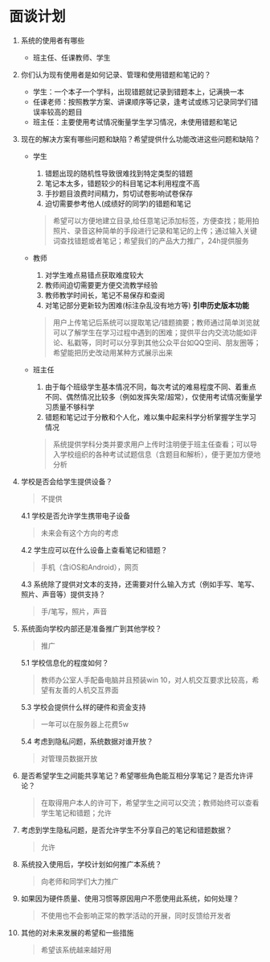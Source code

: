 # 面谈计划

1. 系统的使用者有哪些
   * 班主任、任课教师、学生
2. 你们认为现有使用者是如何记录、管理和使用错题和笔记的？
    * 学生：一个本子一个学科，出现错题就记录到错题本上，记满换一本
    * 任课老师：按照教学方案、讲课顺序等记录，逢考试或练习记录同学们错误率较高的题目
    * 班主任：主要使用考试情况衡量学生学习情况，未使用错题和笔记
3. 现在的解决方案有哪些问题和缺陷？希望提供什么功能改进这些问题和缺陷？
    * 学生
       1. 错题出现的随机性导致很难找到特定类型的错题
       2. 笔记本太多，错题较少的科目笔记本利用程度不高
       3. 手抄题目浪费时间精力，剪切试卷影响试卷保存
       4. 迫切需要参考他人(成绩好的同学)的错题和笔记

       >希望可以方便地建立目录,给任意笔记添加标签，方便查找；能用拍照片、录音这种简单的手段进行记录和笔记的上传；通过输入关键词查找错题或者笔记；希望我们的产品大力推广，24h提供服务
    * 教师
       1. 对学生难点易错点获取难度较大
       2. 教师间迫切需要更方便交流教学经验
       3. 教师教学时间长，笔记不易保存和查阅
       4. 对笔记部分更新较为困难(标注杂乱没有地方等) **引申历史版本功能**

       >用户上传笔记后系统可以提取笔记/错题摘要；教师通过简单浏览就可以了解学生在学习过程中遇到的困难；提供平台内交流功能如评论、私戳等，同时可以分享到其他公众平台如QQ空间、朋友圈等；希望能把历史改动用某种方式展示出来
    * 班主任
        1. 由于每个班级学生基本情况不同，每次考试的难易程度不同、着重点不同、偶然情况比较多（例如发挥失常/超常），仅使用考试情况衡量学习质量不够科学
        2. 错题和笔记过于分散和个人化，难以集中起来科学分析掌握学生学习情况

        >系统提供学科分类并要求用户上传时注明便于班主任查看；可以导入学校组织的各种考试试题信息（含题目和解析），便于更加方便地分析
4. 学校是否会给学生提供设备？
    >不提供

    4.1 学校是否允许学生携带电子设备
    >未来会有这个方向的考虑

    4.2 学生应可以在什么设备上查看笔记和错题？
    > 手机（含iOS和Android），网页

    4.3 系统除了提供对文本的支持，还需要对什么输入方式（例如手写、笔写、照片、声音等）提供支持？
    >手/笔写，照片，声音

5. 系统面向学校内部还是准备推广到其他学校？
    >推广

    5.1 学校信息化的程度如何？
    >教师办公室人手配备电脑并且预装win 10，对人机交互要求比较高，希望有友善的人机交互界面

    5.3 学校会提供什么样的硬件和资金支持
    >一年可以在服务器上花费5w

    5.4 考虑到隐私问题，系统数据对谁开放？
    >对管理员数据开放

6. 是否希望学生之间能共享笔记？希望哪些角色能互相分享笔记？是否允许评论？
    >在取得用户本人的许可下，希望学生之间可以交流；教师始终可以查看学生笔记和错题；允许

7. 考虑到学生隐私问题，是否允许学生不分享自己的笔记和错题数据？
    >允许

8. 系统投入使用后，学校计划如何推广本系统？
    >向老师和同学们大力推广

9. 如果因为硬件质量、使用习惯等原因用户不愿使用此系统，如何处理？
   >不使用也不会影响正常的教学活动的开展，同时反馈给开发者

10. 其他的对未来发展的希望和一些措施
    >希望该系统越来越好用
